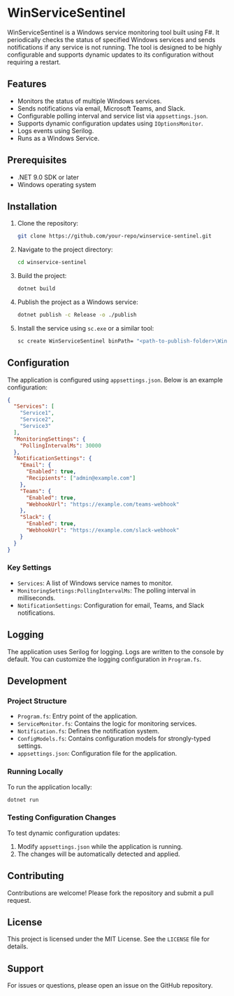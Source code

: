 # WinServiceSentinel

WinServiceSentinel is a Windows service monitoring tool built using F#. It periodically checks the status of specified Windows services and sends notifications if any service is not running. The tool is designed to be highly configurable and supports dynamic updates to its configuration without requiring a restart.

## Features

- Monitors the status of multiple Windows services.
- Sends notifications via email, Microsoft Teams, and Slack.
- Configurable polling interval and service list via `appsettings.json`.
- Supports dynamic configuration updates using `IOptionsMonitor`.
- Logs events using Serilog.
- Runs as a Windows Service.

## Prerequisites

- .NET 9.0 SDK or later
- Windows operating system

## Installation

1. Clone the repository:
   ```bash
   git clone https://github.com/your-repo/winservice-sentinel.git
   ```
2. Navigate to the project directory:
   ```bash
   cd winservice-sentinel
   ```
3. Build the project:
   ```bash
   dotnet build
   ```
4. Publish the project as a Windows service:
   ```bash
   dotnet publish -c Release -o ./publish
   ```
5. Install the service using `sc.exe` or a similar tool:
   ```bash
   sc create WinServiceSentinel binPath= "<path-to-publish-folder>\WinServiceSentinel.exe"
   ```

## Configuration

The application is configured using `appsettings.json`. Below is an example configuration:

```json
{
  "Services": [
    "Service1",
    "Service2",
    "Service3"
  ],
  "MonitoringSettings": {
    "PollingIntervalMs": 30000
  },
  "NotificationSettings": {
    "Email": {
      "Enabled": true,
      "Recipients": ["admin@example.com"]
    },
    "Teams": {
      "Enabled": true,
      "WebhookUrl": "https://example.com/teams-webhook"
    },
    "Slack": {
      "Enabled": true,
      "WebhookUrl": "https://example.com/slack-webhook"
    }
  }
}
```

### Key Settings

- `Services`: A list of Windows service names to monitor.
- `MonitoringSettings:PollingIntervalMs`: The polling interval in milliseconds.
- `NotificationSettings`: Configuration for email, Teams, and Slack notifications.

## Logging

The application uses Serilog for logging. Logs are written to the console by default. You can customize the logging configuration in `Program.fs`.

## Development

### Project Structure

- `Program.fs`: Entry point of the application.
- `ServiceMonitor.fs`: Contains the logic for monitoring services.
- `Notification.fs`: Defines the notification system.
- `ConfigModels.fs`: Contains configuration models for strongly-typed settings.
- `appsettings.json`: Configuration file for the application.

### Running Locally

To run the application locally:
```bash
dotnet run
```

### Testing Configuration Changes

To test dynamic configuration updates:
1. Modify `appsettings.json` while the application is running.
2. The changes will be automatically detected and applied.

## Contributing

Contributions are welcome! Please fork the repository and submit a pull request.

## License

This project is licensed under the MIT License. See the `LICENSE` file for details.

## Support

For issues or questions, please open an issue on the GitHub repository.
